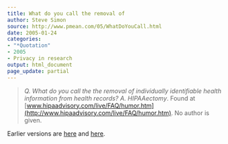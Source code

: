 ```yaml
---
title: What do you call the removal of
author: Steve Simon
source: http://www.pmean.com/05/WhatDoYouCall.html
date: 2005-01-24
categories:
- "*Quotation"
- 2005
- Privacy in research
output: html_document
page_update: partial
---
```

> *Q. What do you call the the removal of individually identifiable
> health information from health records? A. HIPAAectomy*. Found at
> [www.hipaadvisory.com/live/FAQ/humor.htm](http://www.hipaadvisory.com/live/FAQ/humor.htm).
> No author is given.

Earlier versions are [here][sim1] and [here][sim2].

[sim1]: http://www.pmean.com/05/WhatDoYouCall.html
[sim2]: http://new.pmean.com/what-do-you-call/

